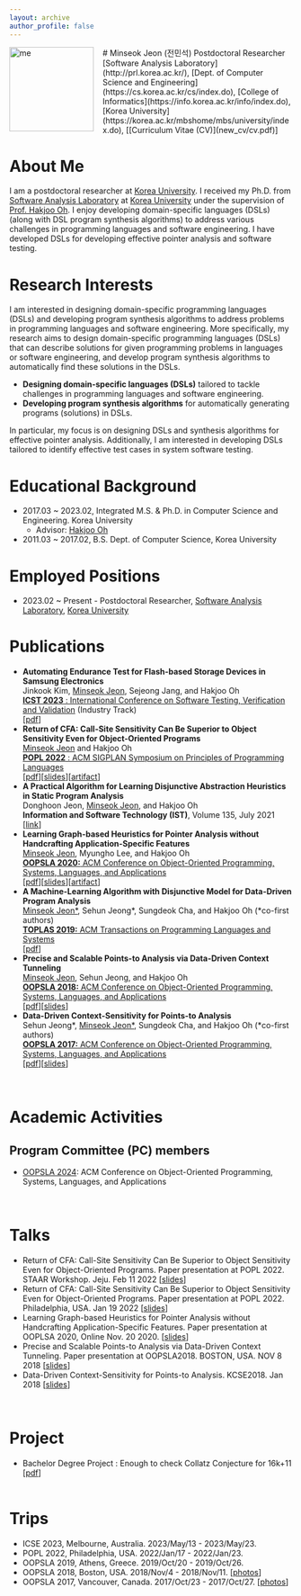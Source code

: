 ```yaml
---
layout: archive
author_profile: false 
---
```

<div class="me-3">
  <img src="images/me.png" alt="me" width="150" style="margin-right: 1rem; float: left"/>
</div>
<!--img src="images/me.png" alt="me" width="160" style="right-margin: 10rem; float: left"/-->
# Minseok Jeon (전민석)  
Postdoctoral Researcher  
[Software Analysis Laboratory](http://prl.korea.ac.kr/),  
[Dept. of Computer Science and Engineering](https://cs.korea.ac.kr/cs/index.do),    
[College of Informatics](https://info.korea.ac.kr/info/index.do), [Korea University](https://korea.ac.kr/mbshome/mbs/university/index.do),    
[[Curriculum Vitae (CV)](new_cv/cv.pdf)]  
  
  
# About Me
I am a postdoctoral researcher at [Korea University](https://www.korea.ac.kr/). 
I received my Ph.D. from [Software Analysis Laboratory](https://prl.korea.ac.kr/) at [Korea University](https://www.korea.ac.kr/) under the supervision of [Prof. Hakjoo Oh](https://prl.korea.ac.kr/members/hakjoo-oh/). 
I enjoy developing domain-specific languages (DSLs) (along with DSL program synthesis algorithms) to address various challenges in programming languages and software engineering. 
I have developed DSLs for developing effective pointer analysis and software testing. 


# Research Interests
 I am interested in designing domain-specific programming languages (DSLs) and developing program synthesis algorithms to address problems in programming languages and software engineering.
 More specifically, my research aims to design domain-specific programming languages (DSLs) that can describe solutions for given programming problems in languages or software engineering, and develop program synthesis algorithms to automatically find these solutions in the DSLs.

+ **Designing domain-specific languages (DSLs)** tailored to tackle challenges in programming languages and software engineering.
+ **Developing program synthesis algorithms** for automatically generating programs (solutions) in DSLs.

In particular, my focus is on designing DSLs and synthesis algorithms for effective pointer analysis.
Additionally, I am interested in developing DSLs tailored to identify effective test cases in system software testing.




# Educational Background
+ 2017.03 ~ 2023.02, Integrated M.S. & Ph.D. in Computer Science and Engineering. Korea University
    * Advisor: [Hakjoo Oh](https://prl.korea.ac.kr/members/hakjoo-oh/)
+ 2011.03 ~ 2017.02, B.S. Dept. of Computer Science, Korea University


# Employed Positions 
+ 2023.02 ~ Present - Postdoctoral Researcher, [Software Analysis Laboratory](http://prl.korea.ac.kr/), [Korea University](https://www.korea.ac.kr/)




# Publications 
+ **Automating Endurance Test for Flash-based Storage Devices in Samsung Electronics**  
  Jinkook Kim, <u>Minseok Jeon</u>, Sejeong Jang, and Hakjoo Oh  
  [**ICST 2023** : International Conference on Software Testing, Verification and Validation](https://conf.researchr.org/track/icst-2023/icst-2023-industry?) (Industry Track)  
  [[pdf](/papers/ARES.pdf)]
+ **Return of CFA: Call-Site Sensitivity Can Be Superior to Object Sensitivity Even for Object-Oriented Programs**  
  <u>Minseok Jeon</u> and Hakjoo Oh  
  [**POPL 2022** : ACM SIGPLAN Symposium on Principles of Programming Languages](https://popl22.sigplan.org/track/POPL-2022-popl-research-papers)  
  [[pdf](/papers/POPL22_Obj2CFA.pdf)][[slides](/papers/POPL22_slides.pdf)][[artifact](https://github.com/kupl/Obj2CFA)]
+ **A Practical Algorithm for Learning Disjunctive Abstraction Heuristics in Static Program Analysis**  
  Donghoon Jeon, <u>Minseok Jeon</u>, and Hakjoo Oh  
  **Information and Software Technology (IST)**, Volume 135, July 2021  
  [[link](https://www.sciencedirect.com/science/article/abs/pii/S0950584921000471?dgcid=coauthor)]
+ **Learning Graph-based Heuristics for Pointer Analysis without Handcrafting Application-Specific Features**  
  <u>Minseok Jeon</u>, Myungho Lee, and Hakjoo Oh   
  [**OOPSLA 2020:** ACM Conference on Object-Oriented Programming, Systems, Languages, and Applications](https://2020.splashcon.org/track/splash-2020-OOPSLA)  
  [[pdf](/papers/Graphick.pdf)][[slides](/papers/oopsla2020_slide.pdf)][[artifact](https://github.com/kupl/Graphick)]
+ **A Machine-Learning Algorithm with Disjunctive Model for Data-Driven Program Analysis**   
  <u>Minseok Jeon*</u>, Sehun Jeong\*, Sungdeok Cha, and Hakjoo Oh (\*co-first authors)  
  [**TOPLAS 2019:** ACM Transactions on Programming Languages and Systems](https://dl.acm.org/doi/10.1145/3293607)  
  [[pdf](/papers/TOPLAS19.pdf)]
+ **Precise and Scalable Points-to Analysis via Data-Driven Context Tunneling**  
  <u>Minseok Jeon</u>, Sehun Jeong, and Hakjoo Oh  
  [**OOPSLA 2018:** ACM Conference on Object-Oriented Programming, Systems, Languages, and Applications](https://2018.splashcon.org/track/splash-2018-OOPSLA)  
  [[pdf](/papers/oopsla18_paper.pdf)][[slides](/papers/oopsla18_slides.pdf)]
+ **Data-Driven Context-Sensitivity for Points-to Analysis**  
  Sehun Jeong\*, <u>Minseok Jeon*</u>, Sungdeok Cha, and Hakjoo Oh (\*co-first authors)  
  [**OOPSLA 2017:** ACM Conference on Object-Oriented Programming, Systems, Languages, and Applications](https://2017.splashcon.org/track/splash-2017-OOPSLA)    
  [[pdf](/papers/oopsla17a.pdf)][[slides](/papers/oopsla17_slides_jeong_jeon.pdf)]
  
&nbsp;  
  
# Academic Activities
## Program Committee (PC) members
+ [OOPSLA 2024](https://2024.splashcon.org/track/splash-2024-oopsla): ACM Conference on Object-Oriented Programming, Systems, Languages, and Applications

  
&nbsp;  
# Talks
+ Return of CFA: Call-Site Sensitivity Can Be Superior to Object Sensitivity Even for Object-Oriented Programs. Paper presentation at POPL 2022. STAAR Workshop. Jeju. Feb 11 2022 [[slides](/papers/CFA_slides.pdf)]
+ Return of CFA: Call-Site Sensitivity Can Be Superior to Object Sensitivity Even for Object-Oriented Programs. Paper presentation at POPL 2022. Philadelphia, USA. Jan 19 2022 [[slides](/papers/POPL22_slides.pdf)]
+ Learning Graph-based Heuristics for Pointer Analysis without Handcrafting Application-Specific Features. Paper presentation at OOPLSA 2020, Online Nov. 20 2020. [[slides](/papers/oopsla2020_slide.pdf)] 
+ Precise and Scalable Points-to Analysis via Data-Driven Context Tunneling. Paper presentation at OOPSLA2018. BOSTON, USA. NOV 8 2018 [[slides](/papers/oopsla18_slides.pdf)]
+ Data-Driven Context-Sensitivity for Points-to Analysis. KCSE2018. Jan 2018 [[slides](/papers/KCSESlide.pdf)]
  
&nbsp;  
  
  
# Project
+ Bachelor Degree Project : Enough to check Collatz Conjecture for 16k+11 [[pdf](/papers/ccPaper.pdf)]  
&nbsp;  
  
  
# Trips
+ ICSE 2023, Melbourne, Australia. 2023/May/13 - 2023/May/23. 
+ POPL 2022, Philadelphia, USA. 2022/Jan/17 - 2022/Jan/23. 
+ OOPSLA 2019, Athens, Greece. 2019/Oct/20 - 2019/Oct/26. 
+ OOPSLA 2018, Boston, USA. 2018/Nov/4 - 2018/Nov/11. [[photos](https://photos.google.com/share/AF1QipP7fy5Ns5z4Sy1TYTuPEp77spDsrG6wZPjp2LxGqDA2WKlmwOmFHuG4uRxETTGpFw?key=WGhVOWtPRkpLS0xpWEpKVEthNWczZXpxV0ZvNUlR)] 
+ OOPSLA 2017, Vancouver, Canada. 2017/Oct/23 - 2017/Oct/27. [[photos](https://photos.google.com/share/AF1QipMzIt3Jd4yTlwBg-at0ocKlGelQ08QT3M13hP6b79Xo4IE8xGLBvwxzMlmL8gYXYw?key=Z0tQOFV3RDFsRXNfc1ExQ2haWDRJTFlBZkZHQkFR)] 
  
  
  

